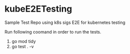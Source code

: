 # kubeE2ETesting
Sample Test Repo using k8s sigs E2E for kubernetes testing

Run following coomand in order to run the tests.
1. go mod tidy
2. go test . -v
